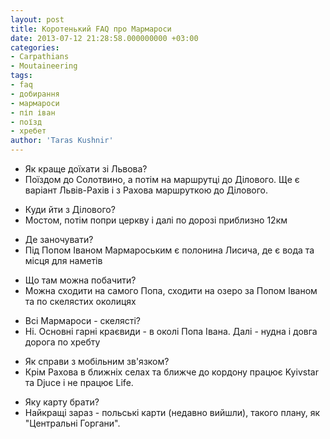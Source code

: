 ```yaml
---
layout: post
title: Коротенький FAQ про Мармароси
date: 2013-07-12 21:28:58.000000000 +03:00
categories:
- Carpathians
- Moutaineering
tags:
- faq
- добирання
- мармароси
- піп іван
- поїзд
- хребет
author: 'Taras Kushnir'
---
```

<ul>
<li>Як краще доїхати зі Львова?</li>
<li>Поїздом до Солотвино, а потім на маршрутці до Ділового. Ще є варіант Львів-Рахів і з Рахова маршруткою до Ділового.</li>
</ul>
<ul>
<li>Куди йти з Ділового?</li>
<li>Мостом, потім попри церкву і далі по дорозі приблизно 12км</li>
</ul>
<ul>
<li>Де заночувати?</li>
<li>Під Попом Іваном Мармароським є полонина Лисича, де є вода та місця для наметів</li>
</ul>
<ul>
<li>Що там можна побачити?</li>
<li>Можна сходити на самого Попа, сходити на озеро за Попом Іваном та по скелястих околицях</li>
</ul>
<ul>
<li>Всі Мармароси - скелясті?</li>
<li>Ні. Основні гарні краєвиди - в околі Попа Івана. Далі - нудна і довга дорога по хребту</li>
</ul>
<ul>
<li>Як справи з мобільним зв'язком?</li>
<li>Крім Рахова в ближніх селах та ближче до кордону працює Kyivstar та Djuce і не працює Life.</li>
</ul>
<ul>
<li>Яку карту брати?</li>
<li>Найкращі зараз - польські карти (недавно вийшли), такого плану, як "Центральні Горгани".</li>
</ul>
